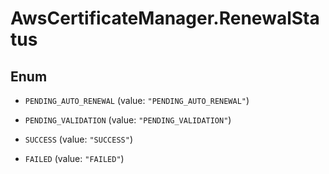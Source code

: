 # AwsCertificateManager.RenewalStatus

## Enum


* `PENDING_AUTO_RENEWAL` (value: `"PENDING_AUTO_RENEWAL"`)

* `PENDING_VALIDATION` (value: `"PENDING_VALIDATION"`)

* `SUCCESS` (value: `"SUCCESS"`)

* `FAILED` (value: `"FAILED"`)


